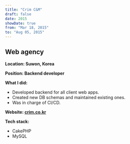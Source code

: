 ```yaml
---
title: "Crim C&M"
draft: false
date: 2015
showDate: true
from: "Mar 18, 2015"
to: "Aug 05, 2015"
---
```


## Web agency

**Location: Suwon, Korea**

**Position: Backend developer**

**What I did:**

- Developed backend for all client web apps.
- Created new DB schemas and maintained existing ones.
- Was in charge of CI/CD.

**Website: [crim.co.kr](http://www.crim.co.kr)**

**Tech stack:**

- CakePHP
- MySQL

